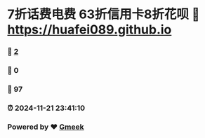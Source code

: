 # 7折话费电费 63折信用卡8折花呗 :link: https://huafei089.github.io 
### :page_facing_up: [2](https://huafei089.github.io/tag.html) 
### :speech_balloon: 0 
### :hibiscus: 97 
### :alarm_clock: 2024-11-21 23:41:10 
### Powered by :heart: [Gmeek](https://github.com/Meekdai/Gmeek)
